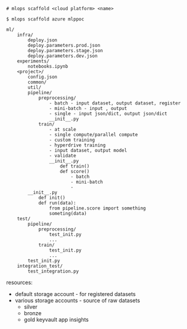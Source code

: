 ```
# mlops scaffold <cloud platform> <name>

$ mlops scaffold azure mlppoc
```

```
ml/
	infra/
		deploy.json
		deploy.parameters.prod.json
		deploy.parameters.stage.json
		deploy.parameters.dev.json
	experiments/
		notebooks.ipynb
	<project>/
		config.json
		common/
		util/
		pipeline/
			preprocessing/
				- batch - input dataset, output dataset, register
				- mini-batch - input , output 
				- single - input json/dict, output json/dict
				__init__.py
			train/
				- at scale
				- single compute/parallel compute
				- custom training
				- hyperdrive training
				- input dataset, output model
				- validate
				__init__.py
					def train()
					def score()
						- batch
						- mini-batch
						-
		__init__.py
			def init()
			def run(data):
				from pipeline.score import something
				someting(data)
	test/
		pipeline/
			preprocessing/
				test_init.py
				...
			train/
				test_init.py
				...
		test_init.py
	integration_test/
		test_integration.py
```

resources:
- default storage account - for registered datasets
- various storage accounts - source of raw datasets
	- silver
	- bronze
	- gold
keyvault
app insights
